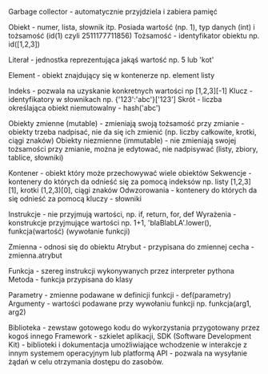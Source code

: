 Garbage collector - automatycznie przyjdziela i zabiera pamięć 

Obiekt - numer, lista, słownik itp. Posiada wartość (np. 1), typ danych (int) i tożsamość (id(1) czyli 2511177711856)
Tożsamość - identyfikator obiektu np. id([1,2,3])

Literał - jednostka reprezentująca jakąś wartość np. 5 lub 'kot'

Element - obiekt znajdujący się w kontenerze np. element listy

Indeks - pozwala na uzyskanie konkretnych wartości np [1,2,3][-1]
Klucz - identyfikatory w słownikach np. {'123':'abc'}['123']
Skrót - liczba określająca obiekt niemutowalny - hash('abc')

Obiekty zmienne (mutable) - zmieniają swoją tożsamość przy zmianie - obiekty trzeba nadpisać, nie da się ich zmienić (np. liczby całkowite, krotki, ciągi znaków)
Obiekty niezmienne (immutable) - nie zmieniają swojej tożsamości przy zmianie, można je edytować, nie nadpisywać (listy, zbiory, tablice, słowniki)

Kontener - obiekt który może przechowywać wiele obiektów
Sekwencje - kontenery do których da odnieść się za pomocą indeksów np. listy [1,2,3][1], krotki (1,2,3)[0], ciągi znaków 
Odwzorowania - kontenery do których da się odnieść za pomocą kluczy - słowniki

Instrukcje - nie przyjmują wartości, np. if, return, for, def
Wyrażenia - konstrukcje przyjmujące wartości np. 1+1, 'blaBlabLA'.lower(), funkcja(wartość) (wywołanie funkcji)

Zmienna - odnosi się do obiektu
Atrybut - przypisana do zmiennej cecha - zmienna.atrybut

Funkcja - szereg instrukcji wykonywanych przez interpreter pythona
Metoda - funkcja przypisana do klasy

Parametry - zmienne podawane w definicji funkcji - def(parametry)
Argumenty - wartości podawane przy wywołaniu funkcji np. funkcja(arg1, arg2)

Biblioteka - zewstaw gotowego kodu do wykorzystania przygotowany przez kogoś innego
Framework - szkielet aplikacji, 
SDK (Software Development Kit) - biblioteki i dokumentacja umożliwiające wchodzenie w interakcje z innym systemem operacyjnym lub platformą
API - pozwala na wysyłanie żądań w celu otrzymania dostępu do zasobów.